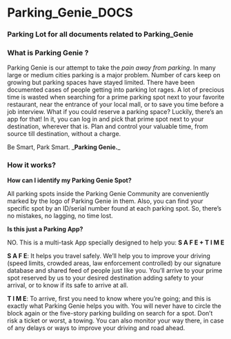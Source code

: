 
# Parking_Genie_DOCS
### Parking Lot for all documents related to Parking_Genie

### What is Parking Genie ?

  Parking Genie is our attempt to take the _pain away from parking_. In many large or medium cities parking is a major problem. Number of cars keep on growing but parking spaces have stayed limited. There have been documented cases of people getting into parking lot rages. A lot of precious time is wasted when searching for a prime parking spot next to your favorite restaurant, near the entrance of your local mall, or to save you time before a job interview.  What if you could reserve a parking space? Luckily, there’s an app for that! In it, you can log in and pick that prime spot next to your destination, wherever that is. Plan and control your valuable time, from source till destination, without a charge.
<p>Be Smart, Park Smart. _<b>Parking Genie.</b>_</p>

### How it works?
<p>
   <b>How can I identify my Parking Genie Spot?</b>
</p>
All parking spots inside the Parking Genie Community are conveniently marked by the logo of Parking Genie in them. Also, you can find your specific spot by an ID/serial number found at each parking spot. So, there’s no mistakes, no lagging, no time lost.

<p>
   <b>Is this just a Parking App?</b>
</p>
NO. This is a multi-task App specially designed to help you:  <b>S A F E + T I M E</b>
<p>
<b>S A F E</b>: It helps you travel safely. We’ll help you to improve your driving (speed limits, crowded areas, law enforcement controlled) by our signature database and shared feed of people just like you. You’ll arrive to your prime spot reserved by us to your desired destination adding safety to your arrival, or to know if its safe to arrive at all. 

<b>T I M E</b>:  To arrive, first you need to know where you’re going; and this is exactly what Parking Genie helps you with. You will never have to circle the block again or the five-story parking building on search for a spot. Don’t risk a ticket or worst, a towing. You can also monitor your way there, in case of any delays or ways to improve your driving and road ahead. 
</p>

